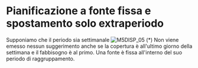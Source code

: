 # Pianificazione a fonte fissa e spostamento solo extraperiodo
Supponiamo che il periodo sia settimanale
![M5DISP_05](http://doc.smeup.com/immagini/M5CMRP_N8/M5DISP_05.png)
(\*) Non viene emesso nessun suggerimento anche se la copertura è all'ultimo giorno della settimana e il fabbisogno è al primo. Una fonte è fissa all'interno del suo periodo di raggruppamento.
